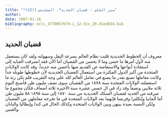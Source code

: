 ```yaml
---
title: "*سير العلم : قضبان الحديد*. المقتبس 1(12)"
author: 
date: 1907-01-16
bibliography: oclc_4770057679-i_12-div_29.d1e4034.bib
---
```




##  قضبان الحديد 


 معروف أن الخطوط الحديدية قلبت نظام العالم بسرعة النقل وسهولته ولقد كان يستعمل منه لأول أمرها ما حسن وما لا يحسن من القضبان أما الآن فقد انصرفت العناية إلى استجادة أنواعها والاستعاضة عن القديم منها بأحسن منه جديداً. وقد كانت الولايات المتحدة من أكبر الدول المكثرة من استعمال القضبان الحديدية لأن خطوطها طويلة جداً وكانت معاملها تصنع بقدر ما يصنع في نعامل العالم كله على وجه التقريب فلم تكن زنة ما استعملته الولايات المتحدة سنة  ١٨٧٨  من القضبان سوى نصف مليون طن فأصبح اليوم  ثلاثة  ملايين ونصفاً وقد زاد في ال  خمس  عشرة  سنة الأخيرة  ثلاثة  أضعاف فكان مجموع ما صرفته من الحديد لقضبان السكك الحديدية من سنة  ١٨٧٠  إلى سنة  ١٨٩٥  ٥٨  مليون طن أما ألمانيا وإنكلترا وفرنسا فإنهما بعد الولايات المتحدة في ما تخرجه معاملهن من القضبان ولكن النسبة بعيدة بينهن وبين الولايات المتحدة وكذلك الحال في كندا وإيطاليا واليابان والصين.  
